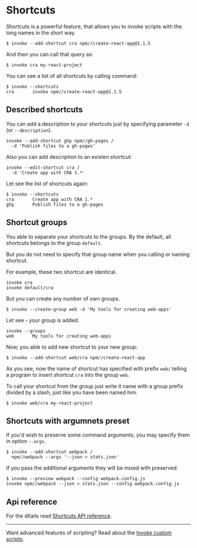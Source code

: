 Shortcuts
==

Shortcuts is a powerful feature, that allows you to invoke scripts with the long names in the short way.

```shell
$ invoke --add-shortcut cra npm//create-react-app@1.1.5
```

And then you can call that query as:

```shell
$ invoke cra my-react-project
```

You can see a list of all shortcuts by calling command:

```shell
$ invoke --shortcuts
cra       invoke npm//create-react-app@1.1.5
```

## Described shortcuts

You can add a description to your shortcuts just by specifying parameter `-d` (or `--description`).

```shell
invoke --add-shortcut ghp npm//gh-pages /
  -d 'Publish files to a gh-pages'
```

Also you can add description to an existen shortcut:

```shell
invoke --edit-shortcut cra /
  -d 'Create app with CRA 1.*'
```

Let see the list of shortcuts again:

```shell
$ invoke --shortcuts
cra       Create app with CRA 1.*
ghp       Publish files to a gh-pages
```

## Shortcut groups

You able to separate your shortcuts to the groups. By the default, all shortcuts  belongs to the group `default`.

But you do not need to specify that group name when you calling or naming shortcut.

For example, these two shortcut are identical.

```shell
invoke cra
invoke default/cra
```

But you can create any number of own groups.
```shell
$ invoke --create-group web -d 'My tools for creating web-apps'
```

Let see - your group is added.

```sheel
invoke --groups
web       My tools for creating web-apps
```

Now, you able to add new shortcut to your new group:

```shell
$ invoke --add-shortcut web/cra npm//create-react-app
```

As you see, now the name of shortcut has specified with prefix `web/` telling a program to insert shortcut `cra` into the group `web`.

To call your shortcut from the group just write it name with a group prefix divided by a slash, just like you have been named him.

```shell
$ invoke web/cra my-react-project
```

## Shortcuts with argumnets preset

If you'd wish to preserve some command arguments, you may specify them in option `--args`.

```shell
$ invoke --add-shortcut webpack /
  npm//webpack --args '--json > stats.json'
```

If you pass the additional arguments they will be mixed with preserved.

```shell
$ invoke --preview webpack --config webpack.config.js
invoke npm//webpack --json > stats.json --config webpack.config.js
```

## Api reference

For the ditails read [Shortcuts API reference](api/shortcuts).

----

Want advanced features of scripting? Read about the [Invoke custom scripts](./custom-scripts.md).

